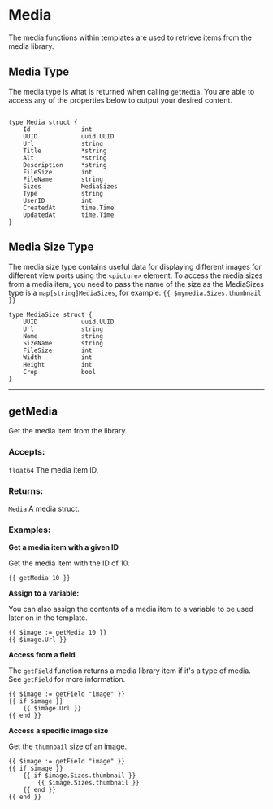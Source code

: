 # Media

The media functions within templates are used to retrieve items from the media library.

## Media Type
The media type is what is returned when calling `getMedia`. You are able to access any of the
properties below to output your desired content. 
```

type Media struct {
	Id				int				
	UUID 			uuid.UUID			
	Url 			string				
	Title			*string 			
	Alt				*string 			
	Description		*string 			
	FileSize		int 			
	FileName		string 				
	Sizes 			MediaSizes		 	
	Type			string 				
	UserID			int					
	CreatedAt		time.Time			
	UpdatedAt		time.Time		
}
```

## Media Size Type
The media size type contains useful data for displaying different images for different view ports using the
`<picture>` element.
To access the media sizes from a media item, you need to pass the name of the size as the MediaSizes
type is a `map[string]MediaSizes`, for example: `{{ $mymedia.Sizes.thumbnail }}`

```
type MediaSize struct {
	UUID 			uuid.UUID		
	Url 			string				
	Name			string 				
	SizeName 		string 				
	FileSize		int 				
	Width			int 				
	Height			int 				
	Crop			bool 				
}
```
___

## getMedia

Get the media item from the library.

### Accepts: 

`float64` The media item ID.

### Returns:

`Media` A media struct.

### Examples:

**Get a media item with a given ID**

Get the media item with the ID of 10.

```
{{ getMedia 10 }}
```

**Assign to a variable:**

You can also assign the contents of a media item to a variable to be used later on in the template.

```
{{ $image := getMedia 10 }}
{{ $image.Url }}
```

**Access from a field**

The `getField` function returns a media library item if it's a type of media.
See `getField` for more information.

```
{{ $image := getField "image" }}
{{ if $image }}
    {{ $image.Url }}
{{ end }}
```

**Access a specific image size**

Get the `thumnbail` size of an image.

```
{{ $image := getField "image" }}
{{ if $image }}
    {{ if $image.Sizes.thumbnail }}
        {{ $image.Sizes.thumbnail }}
    {{ end }}
{{ end }}
```
